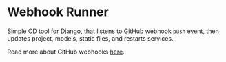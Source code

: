 # Webhook Runner

Simple CD tool for Django, that listens to GitHub webhook `push` event, then
updates project, models, static files, and restarts services.

Read more about GitHub webhooks [here](https://developer.github.com/webhooks/).
